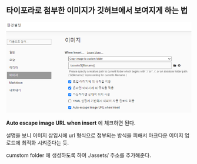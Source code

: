 ## 타이포라로 첨부한 이미지가 깃허브에서 보여지게 하는 법

![image-20220103093243768](assets/github%EC%97%90%20%EC%9D%B4%EB%AF%B8%EC%A7%80%20%EB%B3%B4%EC%9D%B4%EA%B8%B0/image-20220103093243768.png)

**Auto escape image URL when insert** 에 체크하면 된다.

설명을 보니 이미지 삽입시에 url 형식으로 첨부되는 방식을 피해서 마크다운 이미지 업로드에 최적화 시켜준다는 듯.

cumstom folder 에 생성하도록 하여 ./assets/ 주소를 추가해준다.

